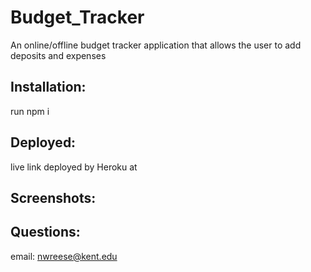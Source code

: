 # Budget_Tracker
An online/offline budget tracker application that allows the user to add deposits and expenses

## Installation:
run npm i

## Deployed:
live link deployed by Heroku at 

## Screenshots:

## Questions:
email: nwreese@kent.edu 